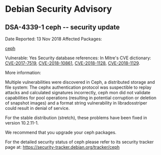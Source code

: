 
Debian Security Advisory
========================


DSA-4339-1 ceph -- security update
----------------------------------



Date Reported:
13 Nov 2018
Affected Packages:

[ceph](https://packages.debian.org/src:ceph)

Vulnerable:
Yes
Security database references:
In Mitre's CVE dictionary: [CVE-2017-7519](https://security-tracker.debian.org/tracker/CVE-2017-7519), [CVE-2018-10861](https://security-tracker.debian.org/tracker/CVE-2018-10861), [CVE-2018-1128](https://security-tracker.debian.org/tracker/CVE-2018-1128), [CVE-2018-1129](https://security-tracker.debian.org/tracker/CVE-2018-1129).  

More information:

Multiple vulnerabilities were discovered in Ceph, a distributed storage
and file system: The cephx authentication protocol was suspectible to
replay attacks and calculated signatures incorrectly, ceph mon did not
validate capabilities for pool operations (resulting in potential
corruption or deletion of snapshot images) and a format string
vulnerability in libradosstriper could result in denial of service.


For the stable distribution (stretch), these problems have been fixed in
version 10.2.11-1.


We recommend that you upgrade your ceph packages.


For the detailed security status of ceph please refer to
its security tracker page at:
<https://security-tracker.debian.org/tracker/ceph>





